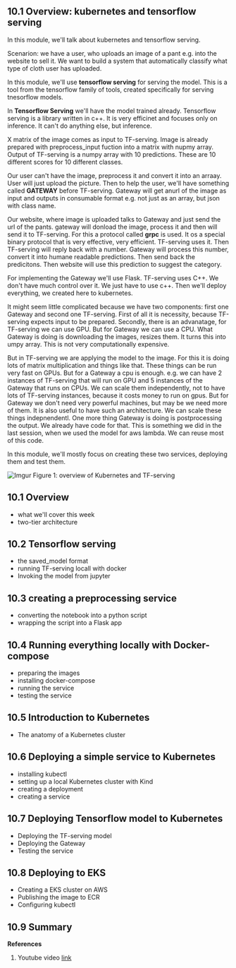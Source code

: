 ## 10.1 Overview: kubernetes and tensorflow serving

In this module, we'll talk about kubernetes and tensorflow serving.

Scenarion: we have a user, who uploads an image of a pant e.g. into the website to sell it. We want to build a system that automatically classify what type of cloth user has uploaded. 

In this module, we'll use **tensorflow serving** for serving the model. This is a tool from the tensorflow family of tools, created specifically for serving tnesorflow models. 

In **Tensorflow Serving** we'll have the model trained already. Tensorflow serving is a library written in c++. It is very efficinet and focuses only on inference. It can't do anything else, but inference. 

X matrix of the image comes as input to TF-serving. Image is already prepared with preprocess_input fuction into a matrix with nupmy array. Output of TF-serving is a numpy array with 10 predictions. These are 10 different scores for 10 different classes. 

Our user can't have the image, preprocess it and convert it into an arraay. User will just upload the picture. Then to help the user, we'll have something called **GATEWAY** before TF-serving. Gateway will get anurl of the image as input and outputs in consumable format e.g. not just as an array, but json with class name. 

Our website, where image is uploaded talks to Gateway and just send the url of the pants. gateway will donload the image, process it and then will send it to TF-serving. For this a protocol called **grpc** is used. It os a special binary protocol that is very effective, very efficient. TF-serving uses it. Then TF-serving will reply back with a number. Gateway will process this number, convert it into humane readable predictions. Then send back the predicitons. Then website will use this prediction to suggest the category. 

For implementing the Gateway we'll use Flask. TF-serving uses C++. We don't have much control over it. We just have to use c++. Then we'll deploy everything, we created here to kubernetes.

It might seem little complicated because we have two components: first one Gateway and second one TF-serving. First of all it is necessity, because TF-serving expects input to be prepared. Secondly, there is an advanatage, for TF-serving we can use GPU. But for Gateway we can use a CPU. What Gateway is doing is downloading the images, resizes them. It turns this into umpy array. This is not very computationally expensive. 

But in TF-serving we are applying the model to the image. For this it is doing lots of matrix multiplication and things like that. These things can be run very fast on GPUs. But for a Gateway a cpu is enough. e.g. we can have 2 instances of TF-serving that will run on GPU and 5 instances of the Gateway that runs on CPUs. We can scale them independently, not to have lots of TF-serving instances, because it costs money to run on gpus. But for Gateway we don't need very powerful machines, but may be we need more of them. It is also useful to have such an architecture. We can scale these things indepnendentl. One more thing Gateway is doing is postprocessing the output. We already have code for that. This is something we did in the last session, when we used the model for aws lambda. We can reuse most of this code.

In this module, we'll mostly focus on creating these two services, deploying them and test them. 

![Imgur](https://i.imgur.com/ToRfjIn.png)
Figure 1: overview of Kubernetes and TF-serving

## 10.1 Overview
- what we'll cover this week
- two-tier architecture

## 10.2 Tensorflow serving
- the saved_model format
- running TF-serving locall with docker
- Invoking the model from jupyter

## 10.3 creating a preprocessing service
- converting the notebook into a python script
- wrapping the script into a Flask app

## 10.4 Running everything locally with Docker-compose
- preparing the images
- installing docker-compose
- running the service
- testing the service

## 10.5 Introduction to Kubernetes
- The anatomy of a Kubernetes cluster

## 10.6 Deploying a simple service to Kubernetes

- installing kubectl
- setting up a local Kubernetes cluster with Kind
- creating a deployment
- creating  a service

## 10.7 Deploying Tensorflow model to Kubernetes

- Deploying the TF-serving model
- Deploying the Gateway
- Testing the service

## 10.8 Deploying to EKS

- Creating a EKS cluster on AWS
- Publishing the image to ECR
- Configuring kubectl

## 10.9 Summary 
**References**

1. Youtube video [link](https://www.youtube.com/watch?v=mvPER7YfTkw&list=PL3MmuxUbc_hIhxl5Ji8t4O6lPAOpHaCLR&index=98) 